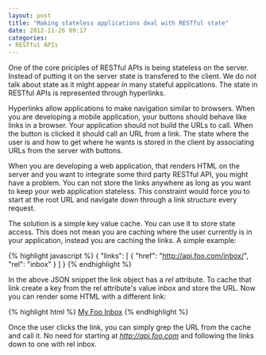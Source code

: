 ```yaml
---
layout: post
title: "Making stateless applications deal with RESTful state"
date: 2012-11-26 09:17
categories:
- RESTful APIs
---
```


One of the core priciples of RESTful APIs is being stateless on the
server. Instead of putting it on the server state is transfered to the
client. We do not talk about state as it might appear in many stateful
applications. The state in RESTful APIs is represented through
hyperlinks.

Hyperlinks allow applications to make navigation similar to
browsers. When you are developing a mobile application, your buttons
should behave like links in a browser. Your application should not
build the URLs to call. When the button is clicked it should call an
URL from a link. The state where the user is and how to get where he
wants is stored in the client by associating URLs from the server with
buttons.

When you are developing a web application, that renders HTML on the
server and you want to integrate some third party RESTful API, you
might have a problem. You can not store the links anywhere as long as
you want to keep your web application stateless. This constraint would
force you to start at the root URL and navigate down through a link
structure every request.

The solution is a simple key value cache. You can use it to store
state access. This does not mean you are caching where the user
currently is in your application, instead you are caching the links. A
simple example:

{% highlight javascript %}
{
  "links": [
    {
      "href": "http://api.foo.com/inbox/",
      "rel": "inbox"
    }
  ]
}
{% endhighlight %}

In the above JSON snippet the link object has a _rel_ attribute. To
cache that link create a key from the rel attribute's value inbox and
store the URL. Now you can render some HTML with a different link:

{% highlight html %}
<a href="/foo/inbox/">My Foo Inbox</a>
{% endhighlight %}

Once the user clicks the link, you can simply grep the URL from the
cache and call it. No need for starting at _http://api.foo.com_ and
following the links down to one with rel inbox.
